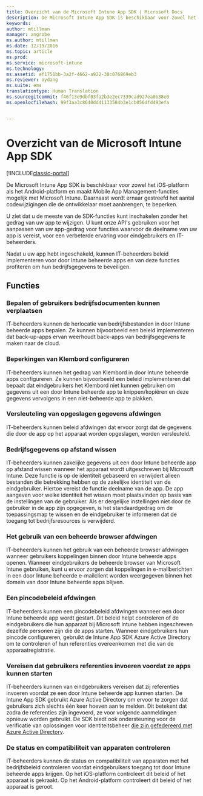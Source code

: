 ```yaml
---
title: Overzicht van de Microsoft Intune App SDK | Microsoft Docs
description: De Microsoft Intune App SDK is beschikbaar voor zowel het iOS-platform als het Android-platform en maakt Mobile App Management-functies mogelijk met Microsoft Intune.
keywords: 
author: mtillman
manager: angrobe
ms.author: mtillman
ms.date: 12/19/2016
ms.topic: article
ms.prod: 
ms.service: microsoft-intune
ms.technology: 
ms.assetid: ef1751bb-3a2f-4662-a922-38c076869eb3
ms.reviewer: oydang
ms.suite: ems
translationtype: Human Translation
ms.sourcegitcommit: f46f13e9dbf03fa2b3e2ec7339cad927ea0b38e0
ms.openlocfilehash: 99f3aa3c8640dd41133584b3e1cb056dfd493efa


---
```


# <a name="overview-of-the-microsoft-intune-app-sdk"></a>Overzicht van de Microsoft Intune App SDK

[!INCLUDE[classic-portal](../includes/classic-portal.md)]

De Microsoft Intune App SDK is beschikbaar voor zowel het iOS-platform als het Android-platform en maakt Mobile App Management-functies mogelijk met Microsoft Intune. Daarnaast wordt ernaar gestreefd het aantal codewijzigingen die de ontwikkelaar moet aanbrengen, te beperken.

U ziet dat u de meeste van de SDK-functies kunt inschakelen zonder het gedrag van uw app te wijzigen. U kunt onze API's gebruiken voor het aanpassen van uw app-gedrag voor functies waarvoor de deelname van uw app is vereist, voor een verbeterde ervaring voor eindgebruikers en IT-beheerders.

Nadat u uw app hebt ingeschakeld, kunnen IT-beheerders beleid implementeren voor door Intune beheerde apps en van deze functies profiteren om hun bedrijfsgegevens te beveiligen.

## <a name="features"></a>Functies
### <a name="control-users-ability-to-move-corporate-documents"></a>Bepalen of gebruikers bedrijfsdocumenten kunnen verplaatsen
IT-beheerders kunnen de herlocatie van bedrijfsbestanden in door Intune beheerde apps bepalen. Ze kunnen bijvoorbeeld een beleid implementeren dat back-up-apps ervan weerhoudt back-apps van bedrijfsgegevens te maken naar de cloud.  

### <a name="configure-clipboard-restrictions"></a>Beperkingen van Klembord configureren
IT-beheerders kunnen het gedrag van Klembord in door Intune beheerde apps configureren. Ze kunnen bijvoorbeeld een beleid implementeren dat bepaalt dat eindgebruikers het Klembord niet kunnen gebruiken om gegevens uit een door Intune beheerde app te knippen/kopiëren en deze gegevens vervolgens in een niet-beheerde app te plakken.

### <a name="enforce-encryption-on-saved-data"></a>Versleuteling van opgeslagen gegevens afdwingen
IT-beheerders kunnen beleid afdwingen dat ervoor zorgt dat de gegevens die door de app op het apparaat worden opgeslagen, worden versleuteld.

### <a name="remotely-wipe-corporate-data"></a>Bedrijfsgegevens op afstand wissen
IT-beheerders kunnen zakelijke gegevens uit een door Intune beheerde app op afstand wissen wanneer het apparaat wordt uitgeschreven bij Microsoft Intune. Deze functie is op de identiteit gebaseerd en verwijdert alleen bestanden die betrekking hebben op de zakelijke identiteit van de eindgebruiker. Hiertoe vereist de functie deelname van de app. De app aangeven voor welke identiteit het wissen moet plaatsvinden op basis van de instellingen van de gebruiker. Als er dergelijke instellingen niet door de gebruiker in de app zijn opgegeven, is het standaardgedrag om de toepassingsmap te wissen en de eindgebruiker te informeren dat de toegang tot bedrijfsresources is verwijderd.

### <a name="enforce-the-use-of-a-managed-browser"></a>Het gebruik van een beheerde browser afdwingen
IT-beheerders kunnen het gebruik van een beheerde browser afdwingen wanneer gebruikers koppelingen binnen door Intune beheerde apps openen. Wanneer eindgebruikers de beheerde browser van Microsoft Intune gebruiken, kunt u ervoor zorgen dat koppelingen in e-mailberichten in een door Intune beheerde e-mailclient worden weergegeven binnen het domein van door Intune beheerde apps blijven.

### <a name="enforce-a-pin-policy"></a>Een pincodebeleid afdwingen
IT-beheerders kunnen een pincodebeleid afdwingen wanneer een door Intune beheerde app wordt gestart. Dit beleid helpt controleren of de eindgebruikers die hun apparaat bij Microsoft Intune hebben ingeschreven dezelfde personen zijn die de apps starten. Wanneer eindgebruikers hun pincode configureren, gebruikt de Intune App SDK Azure Active Directory om te controleren of hun referenties overeenkomen met die van de apparaatregistratie.

### <a name="require-users-to-enter-credentials-before-they-can-start-apps"></a>Vereisen dat gebruikers referenties invoeren voordat ze apps kunnen starten
IT-beheerders kunnen van eindgebruikers vereisen dat zij referenties invoeren voordat ze een door Intune beheerde app kunnen starten. De Intune App SDK gebruikt Azure Active Directory om ervoor te zorgen dat gebruikers zich slechts één keer hoeven aan te melden. Dit betekent dat zodra de referenties zijn ingevoerd, ze voor volgende aanmeldingen opnieuw worden gebruikt. De SDK biedt ook ondersteuning voor de verificatie van oplossingen voor identiteitsbeheer [die zijn gefedereerd met Azure Active Directory](/active-directory/active-directory-aadconnect-federation-compatibility).

### <a name="check-device-health-and-compliance"></a>De status en compatibiliteit van apparaten controleren
IT-beheerders kunnen de status en compatibiliteit van apparaten met het bedrijfsbeleid controleren voordat eindgebruikers toegang tot door Intune beheerde apps krijgen. Op het iOS-platform controleert dit beleid of het apparaat is gekraakt. Op het Android-platform controleert dit beleid of het apparaat is geroot.  



<!--HONumber=Dec16_HO3-->


